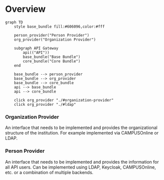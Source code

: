 # Overview

```mermaid
graph TD
    style base_bundle fill:#606096,color:#fff

    person_provider("Person Provider")
    org_provider("Organization Provider")

    subgraph API Gateway
        api(("API"))
        base_bundle("Base Bundle")
        core_bundle("Core Bundle")
    end

    base_bundle --> person_provider
    base_bundle --> org_provider
    base_bundle --> core_bundle
    api --> base_bundle
    api --> core_bundle

    click org_provider "./#organization-provider"
    click org_provider "./#ldap"
```

### Organization Provider

An interface that needs to be implemented and provides the organizational
structure of the institution. For example implemented via CAMPUSOnline or LDAP.

### Person Provider

An interface that needs to be implemented and provides the information for all
API users. Can be implemented using LDAP, Keycloak, CAMPUSOnline, etc. or a
combination of multiple backends.

